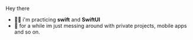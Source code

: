 Hey there



- 👨‍💻 i'm practicing **swift** and **SwiftUI**
- 🌱 for a while im just messing around with private projects, mobile apps and so on.
